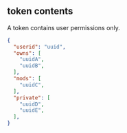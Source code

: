 ## token contents
A token contains user permissions only.
```json
{
  "userid": "uuid",
  "owns": [
    "uuidA",
    "uuidB",
  ],
  "mods": [
    "uuidC",
  ],
  "private": [
    "uuidD",
    "uuidE",
  ],
}
```
